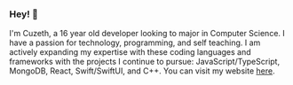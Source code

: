 ### Hey! 👋
I'm Cuzeth, a 16 year old developer looking to major in Computer Science. I have a passion for technology, programming, and self teaching. I am actively expanding my expertise with these coding languages and frameworks with the projects I continue to pursue: JavaScript/TypeScript, MongoDB, React, Swift/SwiftUI, and C++.
You can visit my website [here](https://cuzeth.com/).

<!--
**Cuzeth/Cuzeth** is a ✨ _special_ ✨ repository because its `README.md` (this file) appears on your GitHub profile.

Here are some ideas to get you started:

- 🔭 I’m currently working on ...
- 🌱 I’m currently learning ...
- 👯 I’m looking to collaborate on ...
- 🤔 I’m looking for help with ...
- 💬 Ask me about ...
- 📫 How to reach me: ...
- 😄 Pronouns: ...
- ⚡ Fun fact: ...
-->
